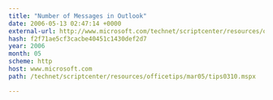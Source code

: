 ```yaml
---
title: "Number of Messages in Outlook"
date: 2006-05-13 02:47:14 +0000
external-url: http://www.microsoft.com/technet/scriptcenter/resources/officetips/mar05/tips0310.mspx
hash: f2f71ae5cf3cacbe40451c1430def2d7
year: 2006
month: 05
scheme: http
host: www.microsoft.com
path: /technet/scriptcenter/resources/officetips/mar05/tips0310.mspx

---
```



